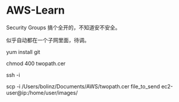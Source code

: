 # AWS-Learn
Security Groups 搞个全开的，不知道安不安全。

似乎自动都在一个子网里面，待调。

yum install git

chmod 400 twopath.cer

ssh -i 

scp -i /Users/bolinz/Documents/AWS/twopath.cer file_to_send ec2-user@ip:/home/user/images/
